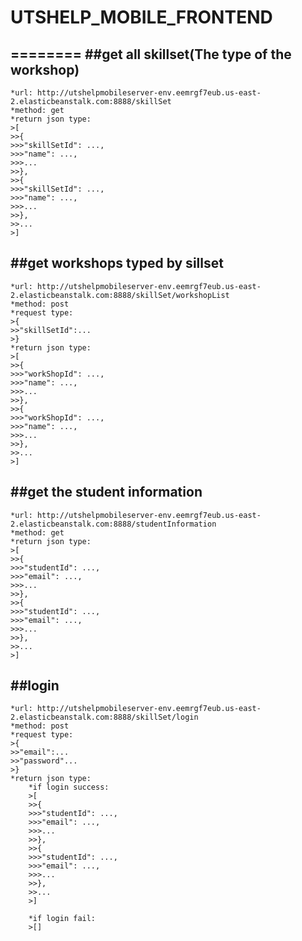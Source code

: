 # UTSHELP_MOBILE_FRONTEND
========
##get all skillset(The type of the workshop)
-----
    *url: http://utshelpmobileserver-env.eemrgf7eub.us-east-2.elasticbeanstalk.com:8888/skillSet
    *method: get
    *return json type:
    >[
    >>{
    >>>"skillSetId": ...,
    >>>"name": ...,
    >>>...
    >>},
    >>{
    >>>"skillSetId": ...,
    >>>"name": ...,
    >>>...
    >>},
    >>...
    >]

##get workshops typed by sillset
-----
    *url: http://utshelpmobileserver-env.eemrgf7eub.us-east-2.elasticbeanstalk.com:8888/skillSet/workshopList
    *method: post
    *request type:
    >{	
	>>"skillSetId":...
    >}
    *return json type:
    >[
    >>{
    >>>"workShopId": ...,
    >>>"name": ...,
    >>>...
    >>},
    >>{
    >>>"workShopId": ...,
    >>>"name": ...,
    >>>...
    >>},
    >>...
    >]
        
##get the student information
-----
    *url: http://utshelpmobileserver-env.eemrgf7eub.us-east-2.elasticbeanstalk.com:8888/studentInformation
    *method: get
    *return json type:
    >[
    >>{
    >>>"studentId": ...,
    >>>"email": ...,
    >>>...
    >>},
    >>{
    >>>"studentId": ...,
    >>>"email": ...,
    >>>...
    >>},
    >>...
    >]

##login
-----
    *url: http://utshelpmobileserver-env.eemrgf7eub.us-east-2.elasticbeanstalk.com:8888/skillSet/login
    *method: post
    *request type:
    >{	
	>>"email":...
    >>"password"...
    >}
    *return json type:
        *if login success:
        >[
        >>{
        >>>"studentId": ...,
        >>>"email": ...,
        >>>...
        >>},
        >>{
        >>>"studentId": ...,
        >>>"email": ...,
        >>>...
        >>},
        >>...
        >]

        *if login fail:
        >[]
